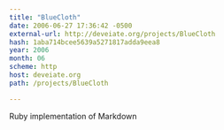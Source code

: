 ```yaml
---
title: "BlueCloth"
date: 2006-06-27 17:36:42 -0500
external-url: http://deveiate.org/projects/BlueCloth
hash: 1aba714bcee5639a5271817adda9eea8
year: 2006
month: 06
scheme: http
host: deveiate.org
path: /projects/BlueCloth

---
```


Ruby implementation of Markdown
